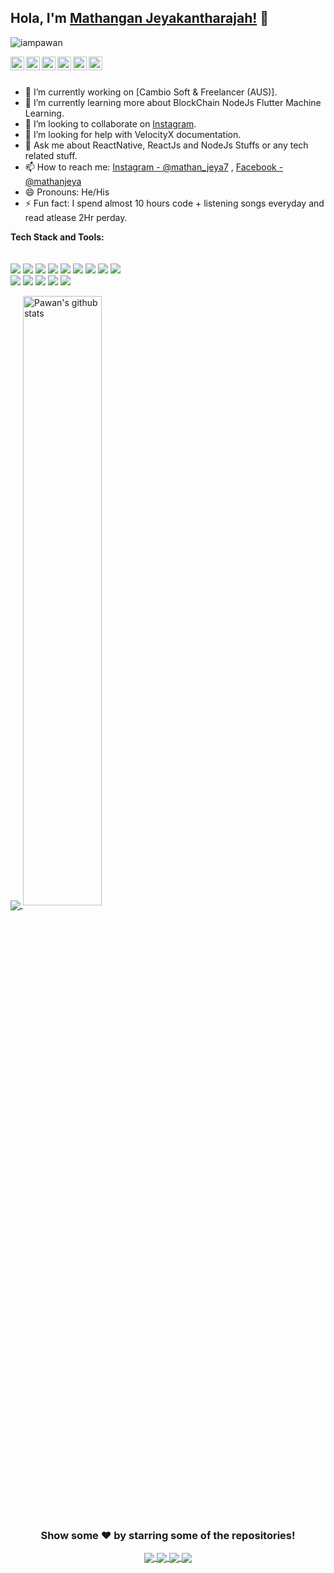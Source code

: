 ## Hola, I'm [Mathangan Jeyakantharajah!](#) 👋

<p align="left"> <img src="https://komarev.com/ghpvc/?username=iampawan&label=Views&color=blue&style=plastic" alt="iampawan" /> </p>

<a href="https://www.linkedin.com/in/mathangan-jeyakantharajah-413a69172?originalSubdomain=lk">
  <img align="left" alt="mathan's Linkdein" width="22px" src="https://cdn.jsdelivr.net/npm/simple-icons@v3/icons/linkedin.svg" />
</a>
<a href="https://github.com/mathan1995">
  <img align="left" alt="Mathans's Github" width="22px" src="https://cdn.jsdelivr.net/npm/simple-icons@v3/icons/github.svg" />
</a>
<a href="#">
  <img align="left" alt="Mathan's Telegram" width="22px" src="https://cdn.jsdelivr.net/npm/simple-icons@v3/icons/telegram.svg" />
</a>
<a href="https://instagram.com/mathan_jeya7">
  <img align="left" alt="Mathan's Instagram" width="22px" src="https://cdn.jsdelivr.net/npm/simple-icons@v3/icons/instagram.svg" />
</a>
<a href="https://www.facebook.com/mathanjeya/">
  <img align="left" alt="Mathan's Facebook" width="22px" src="https://cdn.jsdelivr.net/npm/simple-icons@v3/icons/facebook.svg" />
</a>
<a href="#comming soon">
  <img align="left" alt="Mathan's Youtube" width="22px" src="https://cdn.jsdelivr.net/npm/simple-icons@v3/icons/youtube.svg" />
</a>

<br/>
<br/>



- 🔭 I’m currently working on [Cambio Soft & Freelancer (AUS)].
- 🌱 I’m currently learning more about BlockChain NodeJs Flutter Machine Learning.
- 👯 I’m looking to collaborate on [Instagram](https://instagram.com/mathan_jeya7).
- 🤔 I’m looking for help with VelocityX documentation.
- 💬 Ask me about ReactNative, ReactJs and NodeJs Stuffs or any tech related stuff.
- 📫 How to reach me: [Instagram - @mathan_jeya7](https://instagram.com/mathan_jeya7) , [Facebook - @mathanjeya](https://www.facebook.com/mathan.jeya.5)
- 😄 Pronouns: He/His
- ⚡ Fun fact: I spend almost 10 hours code + listening songs everyday and read atlease 2Hr perday.

**Tech Stack and Tools:**  
<br/>
<br/>
<code><img  src="https://raw.githubusercontent.com/github/explore/80688e429a7d4ef2fca1e82350fe8e3517d3494d/topics/javascript/javascript.png"></code>
<code><img  src="https://raw.githubusercontent.com/github/explore/80688e429a7d4ef2fca1e82350fe8e3517d3494d/topics/sass/sass.png"></code>
<code><img src="https://raw.githubusercontent.com/github/explore/80688e429a7d4ef2fca1e82350fe8e3517d3494d/topics/react/react.png"></code>
<code><img   src="https://raw.githubusercontent.com/github/explore/80688e429a7d4ef2fca1e82350fe8e3517d3494d/topics/swift/swift.png"></code>
<code><img  src="https://raw.githubusercontent.com/github/explore/80688e429a7d4ef2fca1e82350fe8e3517d3494d/topics/flutter/flutter.png"></code>
<code><img  src="https://raw.githubusercontent.com/github/explore/80688e429a7d4ef2fca1e82350fe8e3517d3494d/topics/dart/dart.png"></code>
<code><img  src="https://raw.githubusercontent.com/github/explore/80688e429a7d4ef2fca1e82350fe8e3517d3494d/topics/mongodb/mongodb.png"></code>
<code><img  src="https://raw.githubusercontent.com/github/explore/80688e429a7d4ef2fca1e82350fe8e3517d3494d/topics/vue/vue.png"></code>
<code><img  src="https://raw.githubusercontent.com/github/explore/80688e429a7d4ef2fca1e82350fe8e3517d3494d/topics/nodejs/nodejs.png"></code>   
<code><img  src="https://raw.githubusercontent.com/github/explore/5c058a388828bb5fde0bcafd4bc867b5bb3f26f3/topics/graphql/graphql.png"></code>
<code><img  src="https://raw.githubusercontent.com/github/explore/80688e429a7d4ef2fca1e82350fe8e3517d3494d/topics/firebase/firebase.png"></code>
<code><img  src="https://raw.githubusercontent.com/github/explore/80688e429a7d4ef2fca1e82350fe8e3517d3494d/topics/git/git.png"></code>
<code><img  src="https://raw.githubusercontent.com/github/explore/80688e429a7d4ef2fca1e82350fe8e3517d3494d/topics/terminal/terminal.png"></code>
 <code><img  src="https://cdn.iconscout.com/icon/free/png-512/aws-1869025-1583149.png"></code>  
 
<a href="https://github.com/mathan1995">
  <img align="center" src="https://github-readme-stats.vercel.app/api/top-langs/?username=mathan1995&theme=light&hide_langs_below=1&hide_border=true" />
</a>
  

<a href="https://github.com/mathan1995">
 <img align="center" height="50%" src="https://github-readme-stats.vercel.app/api?username=mathan1995&show_icons=true&theme=light&show_icons=true&hide_border=true)" alt="Pawan's github stats"/>
</a>




<div align="center">

### Show some ❤️ by starring some of the repositories!
<a href="https://github.com/mathan1995/whatsapp__clone">
  <img align="center" src="https://github-readme-stats.vercel.app/api/pin/?username=mathan1995&repo=whatsapp__clone&theme=dark" />
</a>


<a href="https://github.com/mathan1995/instagram-full-stack-MERN-CLONE">
  <img align="center" src="https://github-readme-stats.vercel.app/api/pin/?username=mathan1995&repo=instagram-full-stack-MERN-CLONE&theme=dark" />
</a>

<a href="https://github.com/mathan1995/Face-Recgonition">
  <img align="center" src="https://github-readme-stats.vercel.app/api/pin/?username=mathan1995&repo=Face-Recgonition&theme=dark" />
</a>

<a href="https://github.com/mathan1995/flutter-food-order">
  <img align="center" src="https://github-readme-stats.vercel.app/api/pin/?username=mathan1995&repo=flutter-food-order&theme=dark" />
</a>

</div>
